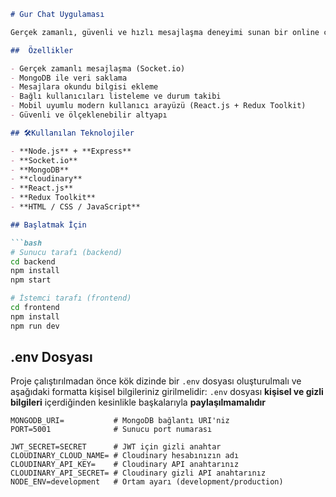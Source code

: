 ````markdown
# Gur Chat Uygulaması

Gerçek zamanlı, güvenli ve hızlı mesajlaşma deneyimi sunan bir online chat uygulamasıdır. Şirket içi iletişim ihtiyacını karşılamak üzere geliştirilmiştir.

##  Özellikler

- Gerçek zamanlı mesajlaşma (Socket.io)
- MongoDB ile veri saklama
- Mesajlara okundu bilgisi ekleme
- Bağlı kullanıcıları listeleme ve durum takibi
- Mobil uyumlu modern kullanıcı arayüzü (React.js + Redux Toolkit)
- Güvenli ve ölçeklenebilir altyapı

## 🛠Kullanılan Teknolojiler

- **Node.js** + **Express**
- **Socket.io**
- **MongoDB**
- **cloudinary**
- **React.js**
- **Redux Toolkit**
- **HTML / CSS / JavaScript**

## Başlatmak İçin

```bash
# Sunucu tarafı (backend)
cd backend
npm install
npm start

# İstemci tarafı (frontend)
cd frontend
npm install
npm run dev
````

##  .env Dosyası

Proje çalıştırılmadan önce kök dizinde bir `.env` dosyası oluşturulmalı ve aşağıdaki formatta kişisel bilgileriniz girilmelidir:
`.env` dosyası **kişisel ve gizli bilgileri** içerdiğinden kesinlikle başkalarıyla **paylaşılmamalıdır**

```env
MONGODB_URI=           # MongoDB bağlantı URI'niz
PORT=5001              # Sunucu port numarası

JWT_SECRET=SECRET      # JWT için gizli anahtar
CLOUDINARY_CLOUD_NAME= # Cloudinary hesabınızın adı
CLOUDINARY_API_KEY=    # Cloudinary API anahtarınız
CLOUDINARY_API_SECRET= # Cloudinary gizli API anahtarınız
NODE_ENV=development   # Ortam ayarı (development/production)
```





